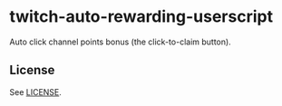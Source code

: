 # twitch-auto-rewarding-userscript

Auto click channel points bonus (the click-to-claim button).

## License

See [LICENSE](LICENSE).
